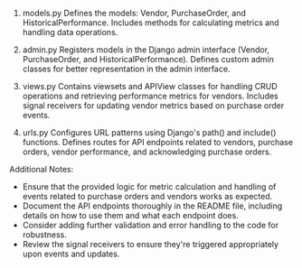  1. models.py
Defines the models: Vendor, PurchaseOrder, and HistoricalPerformance.
Includes methods for calculating metrics and handling data operations.

2. admin.py
Registers models in the Django admin interface (Vendor, PurchaseOrder, and HistoricalPerformance).
Defines custom admin classes for better representation in the admin interface.

3. views.py
Contains viewsets and APIView classes for handling CRUD operations and retrieving performance metrics for vendors.
Includes signal receivers for updating vendor metrics based on purchase order events.

4. urls.py
Configures URL patterns using Django's path() and include() functions.
Defines routes for API endpoints related to vendors, purchase orders, vendor performance, and acknowledging purchase orders.

Additional Notes:
 * Ensure that the provided logic for metric calculation and   handling of events related to purchase orders and vendors works as expected.
* Document the API endpoints thoroughly in the README file, including details on how to use them and what each endpoint does.
* Consider adding further validation and error handling to the code for robustness.
* Review the signal receivers to ensure they're triggered appropriately upon events and updates.
